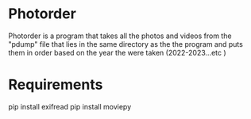 # Photorder
Photorder is a program that takes all the photos and videos from the "pdump" file that lies in the same directory as the the program and puts them in order based on the year the were taken (2022-2023...etc )
# Requirements
pip install exifread
pip install moviepy
